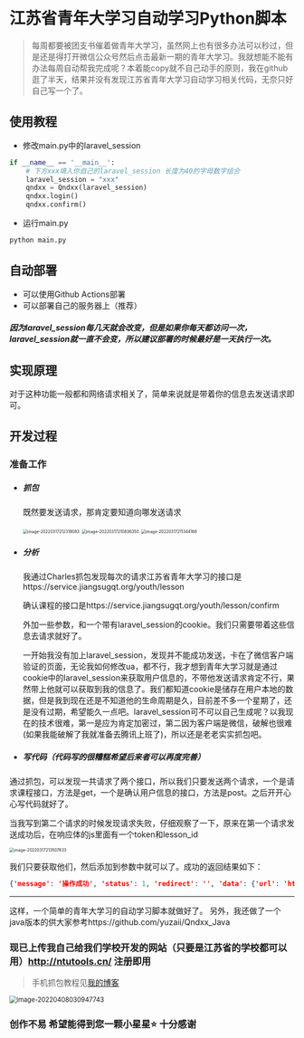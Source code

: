 # 江苏省青年大学习自动学习Python脚本
> 每周都要被团支书催着做青年大学习，虽然网上也有很多办法可以秒过，但是还是得打开微信公众号然后点击最新一期的青年大学习。我就想能不能有办法每周自动帮我完成呢？本着能copy就不自己动手的原则，我在github逛了半天，结果并没有发现江苏省青年大学习自动学习相关代码，无奈只好自己写一个了。

## 使用教程

- 修改main.py中的laravel_session

```python
if __name__ == '__main__':
  	# 下方xxx填入你自己的laravel_session 长度为40的字母数字组合
    laravel_session = "xxx"
    qndxx = Qndxx(laravel_session)
    qndxx.login()
    qndxx.confirm()

```

- 运行main.py 

```bash
python main.py
```

## 自动部署

- 可以使用Github Actions部署
- 可以部署自己的服务器上（推荐）

##### 因为laravel_session每几天就会改变，但是如果你每天都访问一次，laravel_session就一直不会变，所以建议部署的时候最好是一天执行一次。

## 实现原理

对于这种功能一般都和网络请求相关了，简单来说就是带着你的信息去发送请求即可。

## 开发过程

### 准备工作

+ ##### 抓包

  既然要发送请求，那肯定要知道向哪发送请求

  <img src="https://file-1305871479.cos.ap-nanjing.myqcloud.com/img/202204301653990.png" alt="image-20220317212319083" style="zoom:50%;" />

  <img src="https://file-1305871479.cos.ap-nanjing.myqcloud.com/img/202204301653543.png" alt="image-20220317210836350" style="zoom:50%;" />

  <img src="https://file-1305871479.cos.ap-nanjing.myqcloud.com/img/202204302000461.png" alt="image-20220317211344168" style="zoom:50%;" />

+ ##### 分析

  我通过Charles抓包发现每次的请求江苏省青年大学习的接口是https://service.jiangsugqt.org/youth/lesson

  确认课程的接口是https://service.jiangsugqt.org/youth/lesson/confirm

  外加一些参数，和一个带有laravel_session的cookie。我们只需要带着这些信息去请求就好了。

  一开始我没有加上laravel_session，发现并不能成功发送，卡在了微信客户端验证的页面，无论我如何修改ua，都不行，我才想到青年大学习就是通过cookie中的laravel_session来获取用户信息的，不带他发送请求肯定不行，果然带上他就可以获取到我的信息了。我们都知道cookie是储存在用户本地的数据，但是我到现在还是不知道他的生命周期是久，目前差不多一个星期了，还是没有过期，希望能久一点吧。laravel_session可不可以自己生成呢？以我现在的技术很难，第一是应为肯定加密过，第二因为客户端是微信，破解也很难(如果我能破解了我就准备去腾讯上班了)，所以还是老老实实抓包吧。

+ ##### 写代码（代码写的很糟糕希望后来者可以再度完善）

​		通过抓包，可以发现一共请求了两个接口，所以我们只要发送两个请求，一个是请求课程接口，方法是get，一个是确认用户信息的接口，方法是post。之后开开心心写代码就好了。

​		当我写到第二个请求的时候发现请求失败，仔细观察了一下，原来在第一个请求发送成功后，在响应体的js里面有一个token和lesson_id

<img src="https://file-1305871479.cos.ap-nanjing.myqcloud.com/img/202204302000219.png" alt="image-20220317213507633" style="zoom:50%;" />

我们只要获取他们，然后添加到参数中就可以了。成功的返回结果如下：

```json
{'message': '操作成功', 'status': 1, 'redirect': '', 'data': {'url': 'https://h5.cyol.com/special/daxuexi/cep3js1vq4/m.html'}}
```

-----

这样，一个简单的青年大学习的自动学习脚本就做好了。
另外，我还做了一个java版本的供大家参考https://github.com/yuzaii/Qndxx_Java

### 现已上传我自己给我们学校开发的网站（只要是江苏省的学校都可以用）http://ntutools.cn/ 注册即用
> 手机抓包教程见[我的博客](https://yuzai.xyz/archives/c59a0c1a.html)

<img src="https://file-1305871479.cos.ap-nanjing.myqcloud.com/img/202204301653690.png" alt="image-20220408030947743" style="zoom:80%;" />

### 创作不易 希望能得到您一颗小星星⭐️ 十分感谢

